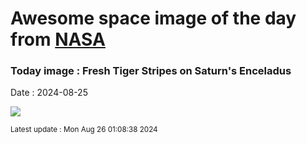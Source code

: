 
# Awesome space image of the day from [NASA](https://api.nasa.gov/)

### Today image : Fresh Tiger Stripes on Saturn's Enceladus
Date : 2024-08-25

![](https://apod.nasa.gov/apod/image/2408/EnceladusStripes_Cassini_960.jpg)

<small>Latest update : Mon Aug 26 01:08:38 2024</small>
        